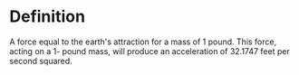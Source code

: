 # Definition

A force equal to the earth's attraction for a mass of 1 pound. This
force, acting on a 1- pound mass, will produce an acceleration of
32.1747 feet per second squared.

